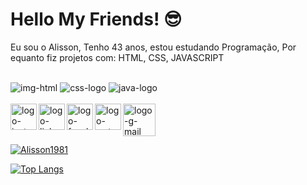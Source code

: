 # Hello My Friends! 😎


Eu sou o Alisson, Tenho 43 anos, estou estudando Programação, Por equanto fiz projetos com: HTML, CSS, JAVASCRIPT
<br>

<br>

<img src="https://img.shields.io/badge/HTML5-E34F26?style=for-the-badge&logo=html5&logoColor=white" alt="img-html"/>

<img src="https://img.shields.io/badge/CSS-239120?&style=for-the-badge&logo=css3&logoColor=white" alt="css-logo"/>

<img src="https://img.shields.io/badge/JavaScript-F7DF1E?style=for-the-badge&logo=javascript&logoColor=black" alt="java-logo"/>

<br>

<br>
<a href="https://www.instagram.com/alissondreza1981/"/>
<img Width="42px" align="left" src="https://github.com/user-attachments/assets/d99d13f3-5d96-4247-9936-8ca5b8b7520c" alt="logo-insta"/>
</a>

<a href="https://www.linkedin.com/in/alisson-vieira-5095042b1/"/>
<img width="42px" align="left" src="https://github.com/user-attachments/assets/6313074f-74ef-48b4-9128-cc2a368e7c28" alt="logo-linkedin" />
</a>

<a href="https://web.facebook.com/alisson.vieira.336/">
<img width=42px align="left" src="https://github.com/user-attachments/assets/d4383f8a-e814-4ff3-96f9-625bfbc07642" alt="logo-facebook"/>
</a>


<a href="tel:+5512982563607">
<img width= 42px align="left" src="https://github.com/user-attachments/assets/944bd81e-a687-46a4-8f2f-708d82c95c5d" alt="logo-wats"/>
</a>

<a href="mailto:vierine1981@gmail.com" target="_blank">
<img width= 52px align="left" src="https://github.com/user-attachments/assets/f71b7298-77da-4aa9-89bc-356a0c6091ed" alt="logo-g-mail"/>
</a>
<br>
<br>
<br>

[![Alisson1981](https://github-readme-stats.vercel.app/api?username=alisson)](https://github.com/anuraghazra/github-readme-stats)


[![Top Langs](https://github-readme-stats.vercel.app/api/top-langs/?username=anuraghazra&layout=donut-vertical)](https://github.com/anuraghazra/github-readme-stats)
